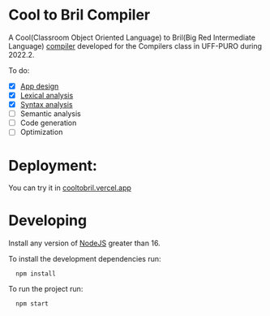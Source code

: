 # Cool to Bril Compiler

A Cool(Classroom Object Oriented Language) to Bril(Big Red Intermediate Language) [compiler](cooltobril.vercel.app) developed for the Compilers class in UFF-PURO during 2022.2.

To do:

- [X] [App design](src/App.tsx)
- [X] [Lexical analysis](src/utils/lexicalAnalisys.ts)
- [X] [Syntax analysis](src/utils/syntaxAnalisys.ts)
- [ ] Semantic analysis
- [ ] Code generation
- [ ] Optimization

# Deployment:

You can try it in [cooltobril.vercel.app](cooltobril.vercel.app)

# Developing

Install any version of [NodeJS](https://nodejs.org/en/) greater than 16.

To install the development dependencies run:

```
  npm install
```

To run the project run:

```
  npm start
```
